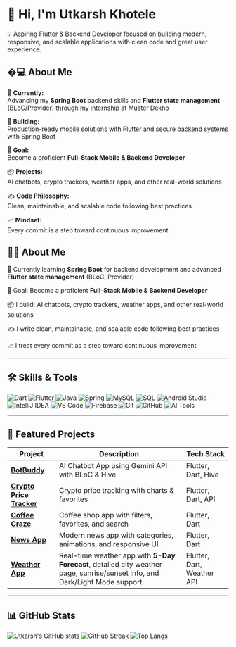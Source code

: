 # 👋 Hi, I'm Utkarsh Khotele

💡 Aspiring Flutter & Backend Developer focused on building modern, responsive, and scalable applications with clean code and great user experience.

## �‍💻 About Me

🌱 **Currently:**  
Advancing my **Spring Boot** backend skills and **Flutter state management** (BLoC/Provider) through my internship at Muster Dekho  

🚀 **Building:**  
Production-ready mobile solutions with Flutter and secure backend systems with Spring Boot  

🎯 **Goal:**  
Become a proficient **Full-Stack Mobile & Backend Developer**  

📦 **Projects:**  
AI chatbots, crypto trackers, weather apps, and other real-world solutions  

✍ **Code Philosophy:**  
Clean, maintainable, and scalable code following best practices  

📈 **Mindset:**  
Every commit is a step toward continuous improvement   
## 🧑‍💻 About Me

🌱 Currently learning **Spring Boot** for backend development and advanced **Flutter state management** (BLoC, Provider)  

🎯 Goal: Become a proficient **Full-Stack Mobile & Backend Developer**  

📦 I build: AI chatbots, crypto trackers, weather apps, and other real-world solutions  

✍ I write clean, maintainable, and scalable code following best practices  

📈 I treat every commit as a step toward continuous improvement

 ---

## 🛠 Skills & Tools  

![Dart](https://img.shields.io/badge/Dart-%230175C2.svg?style=for-the-badge&logo=dart&logoColor=white)
![Flutter](https://img.shields.io/badge/Flutter-%2302569B.svg?style=for-the-badge&logo=flutter&logoColor=white)
![Java](https://img.shields.io/badge/Java-%23ED8B00.svg?style=for-the-badge&logo=openjdk&logoColor=white)
![Spring](https://img.shields.io/badge/Spring-%236DB33F.svg?style=for-the-badge&logo=spring&logoColor=white)
![MySQL](https://img.shields.io/badge/MySQL-%234479A1.svg?style=for-the-badge&logo=mysql&logoColor=white)
![SQL](https://img.shields.io/badge/SQL-%23025E8C.svg?style=for-the-badge&logo=database&logoColor=white)
![Android Studio](https://img.shields.io/badge/Android%20Studio-%233DDC84.svg?style=for-the-badge&logo=androidstudio&logoColor=white)
![IntelliJ IDEA](https://img.shields.io/badge/IntelliJ%20IDEA-%23000000.svg?style=for-the-badge&logo=intellijidea&logoColor=white)
![VS Code](https://img.shields.io/badge/VS%20Code-%23007ACC.svg?style=for-the-badge&logo=visualstudiocode&logoColor=white)
![Firebase](https://img.shields.io/badge/Firebase-%23FFCA28.svg?style=for-the-badge&logo=firebase&logoColor=black)
![Git](https://img.shields.io/badge/Git-%23F05033.svg?style=for-the-badge&logo=git&logoColor=white)
![GitHub](https://img.shields.io/badge/GitHub-%23121011.svg?style=for-the-badge&logo=github&logoColor=white)
![AI Tools](https://img.shields.io/badge/AI%20Tools-%23FF6F00.svg?style=for-the-badge&logo=openai&logoColor=white)

---

## 📌 Featured Projects  
| Project | Description | Tech Stack |
|---------|-------------|------------|
| [**BotBuddy**](https://github.com/Utkarshkhotele/BotBuddy) | AI Chatbot App using Gemini API with BLoC & Hive | Flutter, Dart, Hive |
| [**Crypto Price Tracker**](https://github.com/Utkarshkhotele/CryptoPriceTracker) | Crypto price tracking with charts & favorites | Flutter, Dart, API |
| [**Coffee Craze**](https://github.com/Utkarshkhotele/Coffee-Craze) | Coffee shop app with filters, favorites, and search | Flutter, Dart |
| [**News App**](https://github.com/Utkarshkhotele/NEWS-APP) | Modern news app with categories, animations, and responsive UI | Flutter, Dart |
| [**Weather App**](https://github.com/Utkarshkhotele/weather_app) | Real-time weather app with **5-Day Forecast**, detailed city weather page, sunrise/sunset info, and Dark/Light Mode support | Flutter, Dart, Weather API |

---
## 📊 GitHub Stats 

![Utkarsh's GitHub stats](https://github-readme-stats.vercel.app/api?username=Utkarshkhotele&show_icons=true&theme=default)
![GitHub Streak](https://github-readme-streak-stats.herokuapp.com/?user=Utkarshkhotele)
![Top Langs](https://github-readme-stats.vercel.app/api/top-langs/?username=Utkarshkhotele&layout=compact&theme=default)
